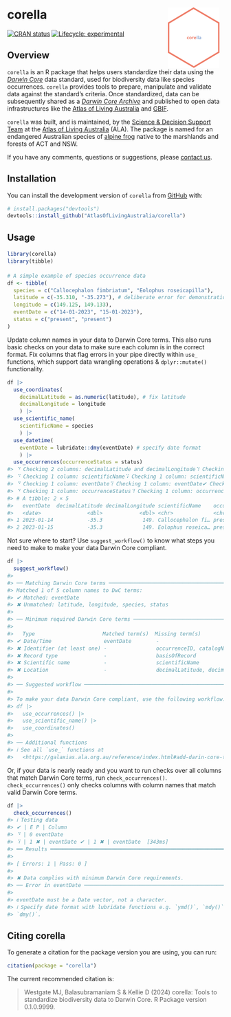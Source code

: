 
<!-- README.md is generated from README.Rmd. Please edit that file -->

# corella <img src="man/figures/corella-logo.png" align="right" style="margin: 0px 10px 0px 10px;" alt="" width="120"/><br>

<!-- badges: start -->

[![CRAN
status](https://www.r-pkg.org/badges/version/corella)](https://CRAN.R-project.org/package=corella)
[![Lifecycle:
experimental](https://img.shields.io/badge/lifecycle-experimental-orange.svg)](https://lifecycle.r-lib.org/articles/stages.html#experimental)
<!-- badges: end -->

## Overview

`corella` is an R package that helps users standardize their data using
the [*Darwin Core*](https://dwc.tdwg.org) data standard, used for
biodiversity data like species occurrences. `corella` provides tools to
prepare, manipulate and validate data against the standard’s criteria.
Once standardized, data can be subsequently shared as a [*Darwin Core
Archive*](https://ipt.gbif.org/manual/en/ipt/latest/dwca-guide#what-is-darwin-core-archive-dwc-a)
and published to open data infrastructures like the [Atlas of Living
Australia](https://www.ala.org.au) and [GBIF](https://www.gbif.org/).

`corella` was built, and is maintained, by the [Science & Decision
Support Team](https://labs.ala.org.au) at the [Atlas of Living
Australia](https://www.ala.org.au) (ALA). The package is named for an
endangered Australian species of [alpine
frog](https://bie.ala.org.au/species/https://biodiversity.org.au/afd/taxa/cbf9278d-64b7-43d6-9691-78b99b2eb65f#overview)
native to the marshlands and forests of ACT and NSW.

If you have any comments, questions or suggestions, please [contact
us](mailto:support@ala.org.au).

## Installation

You can install the development version of `corella` from
[GitHub](https://github.com/) with:

``` r
# install.packages("devtools")
devtools::install_github("AtlasOfLivingAustralia/corella")
```

## Usage

``` r
library(corella)
library(tibble)

# A simple example of species occurrence data
df <- tibble(
  species = c("Callocephalon fimbriatum", "Eolophus roseicapilla"),
  latitude = c(-35.310, "-35.273"), # deliberate error for demonstration purposes
  longitude = c(149.125, 149.133),
  eventDate = c("14-01-2023", "15-01-2023"),
  status = c("present", "present")
)
```

Update column names in your data to Darwin Core terms. This also runs
basic checks on your data to make sure each column is in the correct
format. Fix columns that flag errors in your pipe directly within `use_`
functions, which support data wrangling operations & `dplyr::mutate()`
functionality.

``` r
df |>
  use_coordinates(
    decimalLatitude = as.numeric(latitude), # fix latitude
    decimalLongitude = longitude
    ) |>
  use_scientific_name(
    scientificName = species
    ) |>
  use_datetime(
    eventDate = lubridate::dmy(eventDate) # specify date format
    ) |>
  use_occurrences(occurrenceStatus = status)
#> ⠙ Checking 2 columns: decimalLatitude and decimalLongitude⠹ Checking 2 columns: decimalLatitude and decimalLongitude⠸ Checking 2 columns: decimalLatitude and decimalLongitude✔ Checking 2 columns: decimalLatitude and decimalLongitude [966ms]
#> ⠙ Checking 1 column: scientificName⠹ Checking 1 column: scientificName✔ Checking 1 column: scientificName [455ms]
#> ⠙ Checking 1 column: eventDate⠹ Checking 1 column: eventDate✔ Checking 1 column: eventDate [438ms]
#> ⠙ Checking 1 column: occurrenceStatus⠹ Checking 1 column: occurrenceStatus✔ Checking 1 column: occurrenceStatus [463ms]
#> # A tibble: 2 × 5
#>   eventDate  decimalLatitude decimalLongitude scientificName    occurrenceStatus
#>   <date>               <dbl>            <dbl> <chr>             <chr>           
#> 1 2023-01-14           -35.3             149. Callocephalon fi… present         
#> 2 2023-01-15           -35.3             149. Eolophus roseica… present
```

Not sure where to start? Use `suggest_workflow()` to know what steps you
need to make to make your data Darwin Core compliant.

``` r
df |> 
  suggest_workflow()
#> 
#> ── Matching Darwin Core terms ──────────────────────────────────────────────────
#> Matched 1 of 5 column names to DwC terms:
#> ✔ Matched: eventDate
#> ✖ Unmatched: latitude, longitude, species, status
#> 
#> ── Minimum required Darwin Core terms ──────────────────────────────────────────
#> 
#>   Type                      Matched term(s)  Missing term(s)                                                                
#> ✔ Date/Time                 eventDate        -                                                                               
#> ✖ Identifier (at least one) -                occurrenceID, catalogNumber, recordNumber                                       
#> ✖ Record type               -                basisOfRecord                                                                   
#> ✖ Scientific name           -                scientificName                                                                  
#> ✖ Location                  -                decimalLatitude, decimalLongitude, geodeticDatum, coordinateUncertaintyInMeters
#> 
#> ── Suggested workflow ──────────────────────────────────────────────────────────
#> 
#> To make your data Darwin Core compliant, use the following workflow:
#> df |>
#>   use_occurrences() |>
#>   use_scientific_name() |>
#>   use_coordinates()
#> 
#> ── Additional functions
#> ℹ See all `use_` functions at
#>   <https://galaxias.ala.org.au/reference/index.html#add-darin-core-terms>
```

Or, if your data is nearly ready and you want to run checks over all
columns that match Darwin Core terms, run `check_occurrences()`.
`check_occurrences()` only checks columns with column names that match
valid Darwin Core terms.

``` r
df |>
  check_occurrences()
#> ℹ Testing data
#> ✔ | E P | Column
#> ⠙ | 0 eventDate
#> ⠹ | 1 ✖ | eventDate ✔ | 1 ✖ | eventDate  [343ms]
#> ══ Results ═════════════════════════════════════════════════════════════════════
#> 
#> [ Errors: 1 | Pass: 0 ]
#> 
#> ✖ Data complies with minimum Darwin Core requirements.
#> ── Error in eventDate ──────────────────────────────────────────────────────────
#> 
#> eventDate must be a Date vector, not a character.
#> ℹ Specify date format with lubridate functions e.g. `ymd()`, `mdy()`, or
#> `dmy()`.
```

## Citing corella

To generate a citation for the package version you are using, you can
run:

``` r
citation(package = "corella")
```

The current recommended citation is:

> Westgate MJ, Balasubramaniam S & Kellie D (2024) corella: Tools to
> standardize biodiversity data to Darwin Core. R Package version
> 0.1.0.9999.
